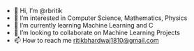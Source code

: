 - 👋 Hi, I’m @rbritik
- 👀 I’m interested in Computer Science, Mathematics, Physics
- 🌱 I’m currently learning Machine Learning and C
- 💞️ I’m looking to collaborate on Machine Learning Projects
- 📫 How to reach me ritikbhardwaj1810@gmail.com

<!---
rbritik/rbritik is a ✨ special ✨ repository because its `README.md` (this file) appears on your GitHub profile.
You can click the Preview link to take a look at your changes.
--->
